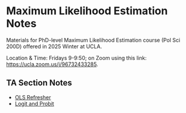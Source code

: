 # Maximum Likelihood Estimation Notes

Materials for PhD-level Maximum Likelihood Estimation course (Pol Sci 200D) offered in 2025 Winter at UCLA. 

Location & Time: Fridays 9-9:50; on Zoom using this link: https://ucla.zoom.us/j/96732433285. 

## TA Section Notes
- [OLS Refresher](https://htmlpreview.github.io/?https://github.com/haotianchen/MLE/blob/main/Notes/review.html)
- [Logit and Probit](https://htmlpreview.github.io/?https://github.com/haotianchen/MLE/blob/main/Notes/logit_probit.html)

